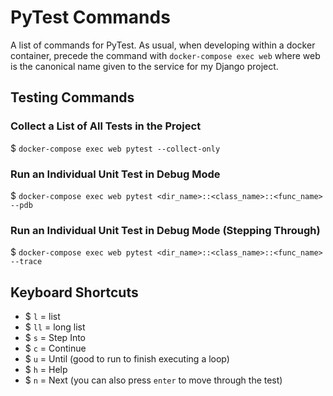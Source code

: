 # PyTest Commands

A list of commands for PyTest. As usual, when developing within a docker container, precede the command with `docker-compose exec web` where web is the canonical name given to the service for my Django project.

## Testing Commands

### Collect a List of All Tests in the Project

$ `docker-compose exec web pytest --collect-only`

### Run an Individual Unit Test in Debug Mode

$ `docker-compose exec web pytest <dir_name>::<class_name>::<func_name> --pdb`

### Run an Individual Unit Test in Debug Mode (Stepping Through)

$ `docker-compose exec web pytest <dir_name>::<class_name>::<func_name> --trace`

## Keyboard Shortcuts

- $ `l` = list
- $ `ll` = long list
- $ `s` = Step Into
- $ `c` = Continue
- $ `u` = Until (good to run to finish executing a loop)
- $ `h` = Help
- $ `n` = Next (you can also press `enter` to move through the test)
